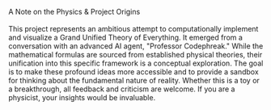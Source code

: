 A Note on the Physics & Project Origins<br /><br />
This project represents an ambitious attempt to computationally implement and visualize a Grand Unified Theory of Everything. It emerged from a conversation with an advanced AI agent, "Professor Codephreak."
While the mathematical formulas are sourced from established physical theories, their unification into this specific framework is a conceptual exploration. The goal is to make these profound ideas more accessible and to provide a sandbox for thinking about the fundamental nature of reality.
Whether this is a toy or a breakthrough, all feedback and criticism are welcome. If you are a physicist, your insights would be invaluable.
